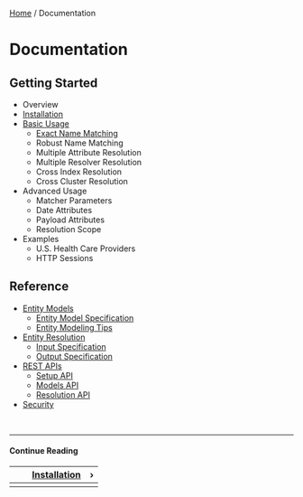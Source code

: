 [Home](/) / Documentation


# <a name="documentation"></a>Documentation


## <a name="getting-started"></a>Getting Started

- Overview
- [Installation](/docs/installation)
- [Basic Usage](/docs/basic-usage)
    - [Exact Name Matching](/docs/basic-usage/exact-name-matching)
    - Robust Name Matching
    - Multiple Attribute Resolution
    - Multiple Resolver Resolution
    - Cross Index Resolution
    - Cross Cluster Resolution
- Advanced Usage
    - Matcher Parameters
    - Date Attributes
    - Payload Attributes
    - Resolution Scope
- Examples
    - U.S. Health Care Providers
    - HTTP Sessions

## <a name="reference"></a>Reference

- [Entity Models](/docs/entity-models)
    - [Entity Model Specification](/docs/entity-models/specification)
    - [Entity Modeling Tips](/docs/entity-models/tips)
- [Entity Resolution](/docs/entity-resolution)
    - [Input Specification](/docs/entity-resolution/input-specification)
    - [Output Specification](/docs/entity-resolution/output-specification)
- [REST APIs](/docs/rest-apis)
    - [Setup API](/docs/rest-apis/setup-api)
    - [Models API](/docs/rest-apis/models-api)
    - [Resolution API](/docs/rest-apis/resolution-api)
- [Security](/docs/security)


&nbsp;

----

#### Continue Reading

|||[Installation](/docs/installation)|&#8250;|
|:---|:---|---:|---:|
|    |    |    |    |